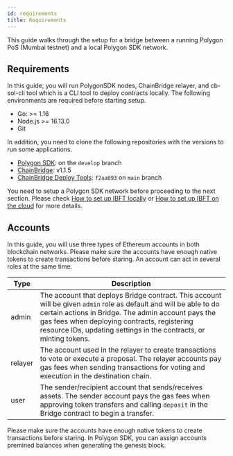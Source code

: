 ```yaml
---
id: requirements
title: Requirements
---
```


This guide walks through the setup for a bridge between a running Polygon PoS (Mumbai testnet) and a local Polygon SDK network.

## Requirements

In this guide, you will run PolygonSDK nodes, ChainBridge relayer, and cb-sol-cli tool which is a CLI tool to deploy contracts locally. The following environments are required before starting setup.

* Go: >= 1.16
* Node.js >= 16.13.0
* Git

In addition, you need to clone the following repositories with the versions to run some applications.

* [Polygon SDK](https://github.com/0xPolygon/polygon-sdk.git): on the `develop` branch
* [ChainBridge](https://github.com/ChainSafe/ChainBridge): v1.1.5
* [ChainBridge Deploy Tools](https://github.com/ChainSafe/chainbridge-deploy): `f2aa093` on `main` branch

You need to setup a Polygon SDK network before proceeding to the next section. Please check [How to set up IBFT locally](/docs/get-started/set-up-ibft-locally) or [How to set up IBFT on the cloud](/docs/get-started/set-up-ibft-on-the-cloud) for more details. 

## Accounts

In this guide, you will use three types of Ethereum accounts in both blockchain networks. Please make sure the accounts have enough native tokens to create transactions before staring. An account can act in several roles at the same time.

| **Type** |**Description**                                                                                                                |
|----------|-------------------------------------------------------------------------------------------------------------------------------|
| admin    | The account that deploys Bridge contract. This account will be given `admin` role as default and will be able to do certain actions in Bridge. The admin account pays the gas fees when deploying contracts, registering resource IDs, updating settings in the contracts, or minting tokens. |
| relayer  | The account used in the relayer to create transactions to vote or execute a proposal. The relayer accounts pay gas fees when sending transactions for voting and execution in the destination chain.                                                 |
| user     | The sender/recipient account that sends/receives assets. The sender account pays the gas fees when approving token transfers and calling `deposit` in the Bridge contract to begin a transfer.                                                                    |

Please make sure the accounts have enough native tokens to create transactions before staring. In Polygon SDK, you can assign accounts premined balances when generating the genesis block.
